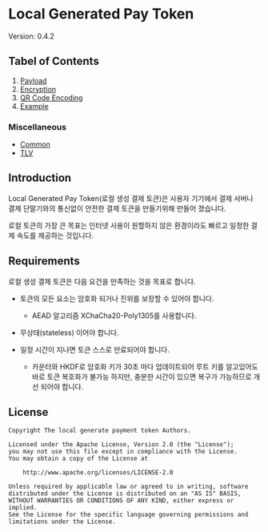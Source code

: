 # Local Generated Pay Token

Version: 0.4.2

## Tabel of Contents

1. [Payload](./1-Payload.md)
2. [Encryption](./2-Encryption.md)
3. [QR Code Encoding](./3-QR%20Code%20Encoding.md)
4. [Example](./4-Example.md)

### Miscellaneous
- [Common](./Common.md)
- [TLV](./TLV.md)

## Introduction

Local Generated Pay Token(로컬 생성 결제 토큰)은 사용자 기기에서 결제 서버나 결제 단말기와의 통신없이 안전한 결제 토큰을 만들기위해 만들어 졌습니다.

로컬 토큰의 가장 큰 목표는 인터넷 사용이 원할하지 않은 환경이라도 빠르고 일정한 결제 속도를 제공하는 것입니다.

## Requirements

로컬 생성 결제 토큰은 다음 요건을 만족하는 것을 목표로 합니다.

- 토큰의 모든 요소는 암호화 되거나 진위를 보장할 수 있어야 합니다.
  - AEAD 알고리즘 XChaCha20-Poly1305를 사용합니다.

- 무상태(stateless) 이어야 합니다.

- 일정 시간이 지나면 토큰 스스로 만료되어야 합니다.
  - 카운터와 HKDF로 암호화 키가 30초 마다 업데이트되어 루트 키를 알고있어도 바로 토큰 복호화가 불가능 하지만,
    충분한 시간이 있으면 복구가 가능하므로 개선 되어야 합니다.

## License

    Copyright The local generate payment token Authors.
    
    Licensed under the Apache License, Version 2.0 (the "License");
    you may not use this file except in compliance with the License.
    You may obtain a copy of the License at
    
        http://www.apache.org/licenses/LICENSE-2.0
    
    Unless required by applicable law or agreed to in writing, software
    distributed under the License is distributed on an "AS IS" BASIS,
    WITHOUT WARRANTIES OR CONDITIONS OF ANY KIND, either express or implied.
    See the License for the specific language governing permissions and
    limitations under the License.
